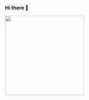 ### Hi there 👋
<img src="https://user-images.githubusercontent.com/42314281/109376649-0faf3180-7901-11eb-8844-ec279a662abc.gif" height="260"/>


<!--
**rfchrtzkr/rfchrtzkr** is a ✨ _special_ ✨ repository because its `README.md` (this file) appears on your GitHub profile.

Here are some ideas to get you started:

- 🔭 I’m currently working on ...
- 🌱 I’m currently learning ...
- 👯 I’m looking to collaborate on ...
- 🤔 I’m looking for help with ...
- 💬 Ask me about ...
- 📫 How to reach me: ...
- 😄 Pronouns: ...
- ⚡ Fun fact: ...
-->

